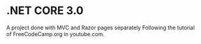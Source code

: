 # .NET CORE 3.0
 A project done with MVC and Razor pages separately
Following the tutorial of FreeCodeCamp.org in youtube.com.
